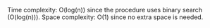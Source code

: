 Time complexity: O(log(n)) since the procedure uses binary search (O(log(n))).
Space complexity: O(1) since no extra space is needed.